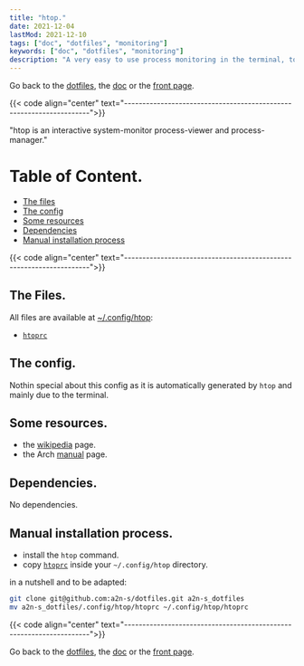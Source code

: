 ```yaml
---
title: "htop."
date: 2021-12-04
lastMod: 2021-12-10
tags: ["doc", "dotfiles", "monitoring"]
keywords: ["doc", "dotfiles", "monitoring"]
description: "A very easy to use process monitoring in the terminal, to manage, look at or kill processes. Some elements to install the config are given."
---
```

Go back to the [dotfiles](/public/doc/config/dotfiles), the [doc](/public/doc/config) or the [front page](/public).  

{{< code align="center"
         text="--------------------------------------------------------------------">}}

"htop is an interactive system-monitor process-viewer and process-manager."

# Table of Content.
- [The files](#the-files)
- [The config](#the-config)
- [Some resources](#some-resources)
- [Dependencies](#dependencies)
- [Manual installation process](#manual-installation-process)

{{< code align="center"
         text="--------------------------------------------------------------------">}}

## The Files.
All files are available at [~/.config/htop](https://github.com/a2n-s/dotfiles/blob/main/.config/htop):
- [`htoprc`]

## The config.
Nothin special about this config as it is automatically generated by `htop` and mainly due to the terminal.

## Some resources.
- the [wikipedia](https://en.wikipedia.org/wiki/Htop) page.
- the Arch [manual](https://man.archlinux.org/man/htop.1.en) page.

## Dependencies.
No dependencies.

## Manual installation process.
- install the `htop` command.
- copy [`htoprc`] inside your `~/.config/htop` directory.

in a nutshell and to be adapted:
```bash
git clone git@github.com:a2n-s/dotfiles.git a2n-s_dotfiles
mv a2n-s_dotfiles/.config/htop/htoprc ~/.config/htop/htoprc
```

{{< code align="center"
         text="--------------------------------------------------------------------">}}

Go back to the [dotfiles](/public/doc/config/dotfiles), the [doc](/public/doc/config) or the [front page](/public).  

[`htoprc`]: https://github.com/a2n-s/dotfiles/blob/main/.config/htop/htoprc
